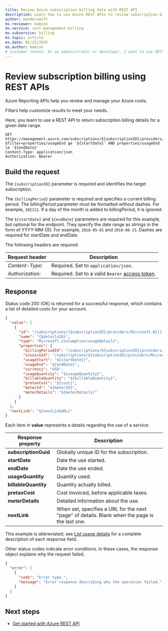 ```yaml
---
title: Review Azure subscription billing data with REST API
description: Learn how to use Azure REST APIs to review subscription billing details. You can use filters to help customize results.
author: bandersmsft
ms.reviewer: maminn
ms.service: cost-management-billing
ms.subservice: billing
ms.topic: article
ms.date: 01/22/2025
ms.author: maminn
# Customer intent: As an administrator or developer, I want to use REST APIs to review subscription billing data for a specified period.
---
```


# Review subscription billing using REST APIs

Azure Reporting APIs help you review and manage your Azure costs.

Filters help customize results to meet your needs.

Here, you learn to use a REST API to return subscription billing details for a given date range.

``` http
GET https://management.azure.com/subscriptions/${subscriptionID}/providers/Microsoft.Billing/billingPeriods/${billingPeriod}/providers/Microsoft.Consumption/usageDetails?$filter=properties/usageEnd ge '${startDate}' AND properties/usageEnd le '${endDate}'
Content-Type: application/json
Authorization: Bearer
```

## Build the request

The `{subscriptionID}` parameter is required and identifies the target subscription.

The `{billingPeriod}` parameter is required and specifies a current billing period. The billingPeriod parameter must be formatted without dashes. For example, `202112`. If a day of the month is added to billingPeriod, it is ignored.

The `${startDate}` and `${endDate}` parameters are required for this example, but optional for the endpoint. They specify the date range as strings in the form of YYYY-MM-DD. For example, `2018-05-01` and `2018-06-15`. Dashes are required for startDate and endDate.

The following headers are required:

|Request header|Description|
|--------------------|-----------------|
|*Content-Type:*|Required. Set to `application/json`.|
|*Authorization:*|Required. Set to a valid `Bearer` [access token](/rest/api/azure/#authorization-code-grant-interactive-clients). |

## Response

Status code 200 (OK) is returned for a successful response, which contains a list of detailed costs for your account.

``` json
{
  "value": [
    {
      "id": "/subscriptions/{$subscriptionID}/providers/Microsoft.Billing/billingPeriods/201702/providers/Microsoft.Consumption/usageDetails/{$detailsID}",
      "name": "{$detailsID}",
      "type": "Microsoft.Consumption/usageDetails",
      "properties": {
        "billingPeriodId": "/subscriptions/${subscriptionID}/providers/Microsoft.Billing/billingPeriods/${billingPeriod}",
        "invoiceId": "/subscriptions/${subscriptionID}/providers/Microsoft.Billing/invoices/${invoiceID}",
        "usageStart": "${startDate}}",
        "usageEnd": "${endDate}",
        "currency": "USD",
        "usageQuantity": "${usageQuantity}",
        "billableQuantity": "${billableQuantity}",
        "pretaxCost": "${cost}",
        "meterId": "${meterID}",
        "meterDetails": "${meterDetails}"
      }
    }
  ],
  "nextLink": "${nextLinkURL}"
}
```

Each item in **value** represents a details regarding the use of a service:

|Response property|Description|
|----------------|----------|
|**subscriptionGuid** | Globally unique ID for the subscription. |
|**startDate** | Date the use started. |
|**endDate** | Date the use ended. |
|**usageQuantity** | Quantity used. |
|**billableQuantity** | Quantity actually billed. |
|**pretaxCost** | Cost invoiced, before applicable taxes. |
|**meterDetails** | Detailed information about the use. |
|**nextLink**| When set, specifies a URL for the next "page" of details. Blank when the page is the last one. |

This example is abbreviated; see [List usage details](/rest/api/consumption/usagedetails/list#usagedetailslistforbillingperiod-legacy) for a complete description of each response field.

Other status codes indicate error conditions. In these cases, the response object explains why the request failed.

``` json
{
  "error": [
    {
      "code": "Error type.",
      "message": "Error response describing why the operation failed."
    }
  ]
}
```

## Next steps
- [Get started with Azure REST API](/rest/api/azure/)